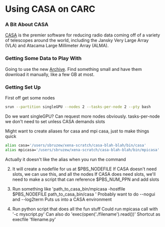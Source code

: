 # Using CASA on CARC

### A Bit About CASA

[CASA](https://casa.nrao.edu/) is the premier software for reducing radio data coming off of a variety of telescopes around the world, including the Jansky Very Large Array (VLA) and Atacama Large Millimeter Array (ALMA). 

### Getting Some Data to Play With

Going to use the new [Archive](data.nrao.edu). Find something small and have them download it manually, like a few GB at most.

### Getting Set Up

First off get some nodes

```bash
srun --partition singleGPU --nodes 2 --tasks-per-node 2 --pty bash
```

Do we want singleGPU? Can request more nodes obviously. tasks-per-node we don't need to set unless CASA demands slots

Might want to create aliases for casa and mpi casa, just to make things quick

```bash
alias casa='/users/sbruzew/xena-scratch/casa-blah-blah/bin/casa'
alias mpicasa='/users/sbruzew/xena-scratch/casa-blah-blah/bin/mpicasa'
```

Actually it doesn't like the alias when you run the command

2) It will create a nodefile for us at $PBS_NODEFILE
   If CASA doesn't need slots, we can use this, and all the nodes
   If CASA does need slots, we'll need to make a script that can reference $PBS_NUM_PPN and add slots

3) Run something like 'path_to_casa_bin/mpicasa -hostfile $PBS_NODEFILE path_to_casa_bin/casa <casa options>'
   Probably want to do --nogui and --log2term
   Puts us into a CASA environment

4) Run python script that does all the fun stuff
   Could run mpicasa call with '-c myscript.py'
   Can also do 'exec(open('./filename').read())'
       Shortcut as execfile 'filename.py'
